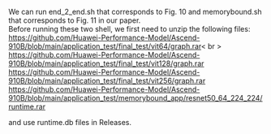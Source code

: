   We can run end_2_end.sh that corresponds to Fig. 10 and memorybound.sh that corresponds to Fig. 11 in our paper.<br>
  Before running these two shell, we first need to unzip the following files:<br>
  https://github.com/Huawei-Performance-Model/Ascend-910B/blob/main/application_test/final_test/vit64/graph.rar< br >
  https://github.com/Huawei-Performance-Model/Ascend-910B/blob/main/application_test/final_test/vit128/graph.rar
  https://github.com/Huawei-Performance-Model/Ascend-910B/blob/main/application_test/final_test/vit256/graph.rar
  https://github.com/Huawei-Performance-Model/Ascend-910B/blob/main/application_test/memorybound_app/resnet50_64_224_224/runtime.rar
  
  and use runtime.db files in Releases.
  
